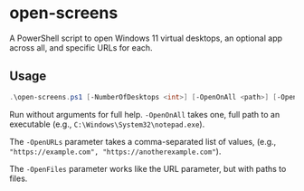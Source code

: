 # open-screens
A PowerShell script to open Windows 11 virtual desktops, an optional app across all, and specific URLs for each.

## Usage

```powershell
.\open-screens.ps1 [-NumberOfDesktops <int>] [-OpenOnAll <path>] [-OpenURLs <url>]
```

Run without arguments for full help.  `-OpenOnAll` takes one, full path to an executable (e.g., `C:\Windows\System32\notepad.exe`).

The `-OpenURLs` parameter takes a comma-separated list of values, (e.g., `"https://example.com", "https://anotherexample.com"`).

The `-OpenFiles` parameter works like the URL parameter, but with paths to files.
